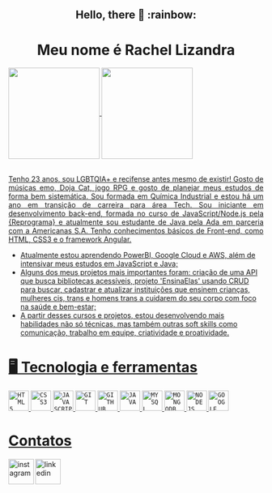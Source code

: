 <h2 align="center"> Hello, there 👋 :rainbow: </h2>
 
<h1 align="center">Meu nome é Rachel Lizandra</h1>

<div>
<a href="https://github.com/rachellizandra">
<img align="center" height="180em" src="https://github-readme-stats.vercel.app/api/top-langs/?username=rachellizandra&layout=compact&langs_count=7&theme=dracula"/>   
<img align="center" height="180em" src="https://github-readme-stats.vercel.app/api?username=rachellizandra&show_icons=true&theme=dracula&include_all_commits=true&count_private=true"/>
</div>
 
 </br>

 <p align="justify">Tenho 23 anos, sou LGBTQIA+ e recifense antes mesmo de existir! Gosto de músicas emo, Doja Cat, jogo RPG e gosto de planejar meus estudos de forma bem sistemática. Sou formada em Química Industrial e estou há um ano em transição de carreira para área Tech. Sou iniciante em desenvolvimento back-end, formada no curso de JavaScript/Node.js pela {Reprograma} e atualmente sou estudante de Java pela Ada em parceria com a Americanas S.A. Tenho conhecimentos básicos de Front-end, como HTML, CSS3 e o framework Angular.

- Atualmente estou aprendendo PowerBI, Google Cloud e AWS, além de intensivar meus estudos em JavaScript e Java;
- Alguns dos meus projetos mais importantes foram: criação de uma API que busca bibliotecas acessíveis, projeto 'EnsinaElas' usando CRUD para buscar, cadastrar e atualizar instituições que ensinem crianças, mulheres cis, trans e homens trans a cuidarem do seu corpo com foco na saúde e bem-estar; 
- A partir desses cursos e projetos, estou desenvolvendo mais habilidades não só técnicas, mas também outras soft skills como comunicação, trabalho em equipe, criatividade e proatividade.</p>

# 🖥️ Tecnologia e ferramentas 

<code><img width="40px" src="https://cdn.jsdelivr.net/gh/devicons/devicon/icons/html5/html5-original-wordmark.svg" title = "HTML5"/></code>
<code><img width="40px" src="https://cdn.jsdelivr.net/gh/devicons/devicon/icons/css3/css3-original-wordmark.svg" title = "CSS3"/></code>
<code><img width="40px" src="https://cdn.jsdelivr.net/gh/devicons/devicon/icons/javascript/javascript-original.svg" title = "JAVASCRIPT"/></code>
<code><img width="40px" src="https://cdn.jsdelivr.net/gh/devicons/devicon/icons/git/git-original.svg" title = "GIT"/></code>
<code><img width="40px" src="https://cdn.jsdelivr.net/gh/devicons/devicon/icons/github/github-original.svg" title = "GITHUB"/></code>
<code><img width="40px" src="https://cdn.jsdelivr.net/gh/devicons/devicon/icons/java/java-original.svg" title = "JAVA"/></code>
<code><img width="40px" src="https://cdn.jsdelivr.net/gh/devicons/devicon/icons/mysql/mysql-original.svg" title = "MYSQL"/></code>
<code><img width="40px" src="https://cdn.jsdelivr.net/gh/devicons/devicon/icons/mongodb/mongodb-original-wordmark.svg" title = "MONGODB"/></code>
<code><img width="40px" src="https://cdn.jsdelivr.net/gh/devicons/devicon/icons/nodejs/nodejs-original-wordmark.svg" title = "NODEJS"/></code>
<code><img width="40px" src="https://cdn.jsdelivr.net/gh/devicons/devicon/icons/googlecloud/googlecloud-original.svg" title = "GOOGLE CLOUD"/></code>          

 # Contatos

  <a href="https://www.instagram.com/rachel.lizandra/"> <img align="left" width="50px" src="https://cdn-icons-png.flaticon.com/512/174/174855.png" alt="instagram" style="vertical-align:top;"> </a> <a href="https://www.linkedin.com/in/rachel-lizandra-96a430169/"> <img width="50px" src="https://cdn-icons-png.flaticon.com/512/3536/3536505.png" alt="linkedin" style="vertical-align:top;"></a>



          
          
          
